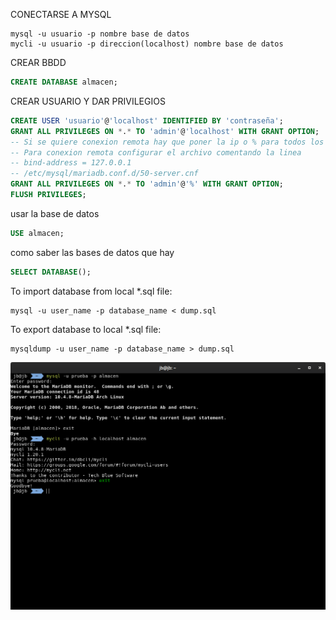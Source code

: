 CONECTARSE A MYSQL
```
mysql -u usuario -p nombre base de datos
mycli -u usuario -p direccion(localhost) nombre base de datos
```

CREAR BBDD
```sql
CREATE DATABASE almacen;
```
CREAR USUARIO Y DAR PRIVILEGIOS
```sql
CREATE USER 'usuario'@'localhost' IDENTIFIED BY 'contraseña';
GRANT ALL PRIVILEGES ON *.* TO 'admin'@'localhost' WITH GRANT OPTION;
-- Si se quiere conexion remota hay que poner la ip o % para todos los ips
-- Para conexion remota configurar el archivo comentando la linea 
-- bind-address = 127.0.0.1
-- /etc/mysql/mariadb.conf.d/50-server.cnf
GRANT ALL PRIVILEGES ON *.* TO 'admin'@'%' WITH GRANT OPTION;
FLUSH PRIVILEGES;
```
usar la base de datos 
```sql
USE almacen;
```
como saber las bases de datos que hay
```sql
SELECT DATABASE();
```

To import database from local *.sql file:
```
mysql -u user_name -p database_name < dump.sql
```

To export database to local *.sql file:
```
mysqldump -u user_name -p database_name > dump.sql
```
![captura](conexion.png)